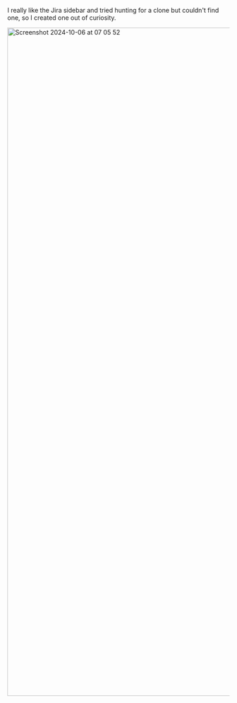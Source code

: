I really like the Jira sidebar and tried hunting for a clone but couldn't find one, so I created one out of curiosity.

<img width="1512" alt="Screenshot 2024-10-06 at 07 05 52" src="https://github.com/user-attachments/assets/789b50af-a2c6-4d4c-b6aa-054264e01e41">
